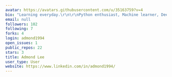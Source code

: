 ```yaml
---
avatar: https://avatars.githubusercontent.com/u/35163759?v=4
bio: "Learning everyday.\r\n\r\nPython enthusiast, Machine learner, Deep learner"
email: null
followers: 102
following: 7
forks: 4
login: admond1994
open_issues: 1
public_repos: 22
stars: 3
title: Admond Lee
user_type: User
website: https://www.linkedin.com/in/admond1994/
---
```

